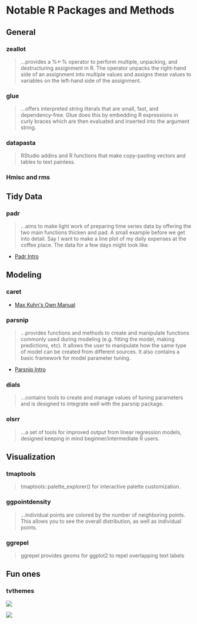 # Notable R Packages and Methods

## General

### zeallot
>...provides a %<-% operator to perform multiple, unpacking, and destructuring assignment in R. The operator unpacks the right-hand side of an assignment into multiple values and assigns these values to variables on the left-hand side of the assignment.

### glue
>...offers interpreted string literals that are small, fast, and dependency-free. Glue does this by embedding R expressions in curly braces which are then evaluated and inserted into the argument string.

### datapasta
>RStudio addins and R functions that make copy-pasting vectors and tables to text painless.

### Hmisc and rms


## Tidy Data

### padr

>...aims to make light work of preparing time series data by offering the two main functions thicken and pad. A small example before we get into detail. Say I want to make a line plot of my daily expenses at the coffee place. The data for a few days might look like.

* [Padr Intro](https://edwinth.github.io/blog/padr-intro/)

## Modeling

### caret
  * [Max Kuhn's Own Manual](http://topepo.github.io/caret/index.html)

### parsnip

>...provides functions and methods to create and manipulate functions commonly used during modeling (e.g. fitting the model, making predictions, etc). It allows the user to manipulate how the same type of model can be created from different sources. It also contains a basic framework for model parameter tuning.

* [Parsnip Intro](https://tidymodels.github.io/parsnip/articles/parsnip_Intro.html)

### dials

>...contains tools to create and manage values of tuning parameters and is designed to integrate well with the parsnip package.

### olsrr

>...a set of tools for improved output from linear regression models, designed keeping in mind beginner/intermediate R users.

## Visualization

### tmaptools

> tmaptools::palette_explorer() for interactive palette customization.

### ggpointdensity
>...individual points are colored by the number of neighboring points. This allows you to see the overall distribution, as well as individual points.

### ggrepel

>ggrepel provides geoms for ggplot2 to repel overlapping text labels

## Fun ones

### tvthemes

![](https://i.imgur.com/URy88Fl.png)

![](https://github.com/Ryo-N7/tvthemes/raw/master/man/figures/README-Simpsons-1.png)